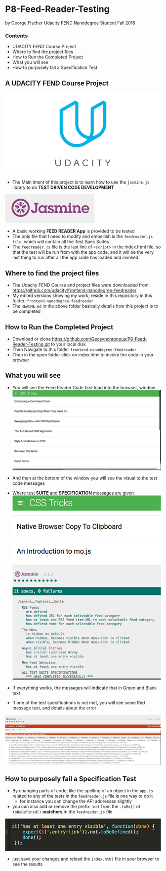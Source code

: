 # P8-Feed-Reader-Testing
by George Fischer
Udacity FEND Nanodegree Student
Fall 2016

### Contents
- UDACITY FEND Course Project
- Where to find the project files
- How to Run the Completed Project
- What you will see
- How to purposely fail a Specification Test

## A UDACITY FEND Course Project

![Udacity Logo](https://github.com/Geosynchronous/P8-Feed-Reader-Testing/blob/master/DocImages/udacity_share-46db4b8faf075a5af5a1070a7fa0ad3639783609ff45f447e4ea467fe3aa9d32.png)

- The Main intent of this project is to learn how to use the `jasmine.js` library to do **TEST DRIVEN CODE DEVELOPMENT**

![JasmneLibrary Logo](https://github.com/Geosynchronous/P8-Feed-Reader-Testing/blob/master/DocImages/Screen%20Shot%202016-11-23%20at%203.32.27%20PM.png)

- A basic working **FEED READER App** is provided to be tested
- The only file that I need to modify and embellish is the `feedreader.js file`, which will contain all the Test Spec Suites
- The `feedreader.js` file is the last line of `<script>` in the index.html file, so that the test will be run from with the app code, and it will be the very last thing to run after all the app code has loaded and invoked.

## Where to find the project files
- The Udacity FEND Course and project files were downloaded from: https://github.com/udacity/frontend-nanodegree-feedreader
- My edited versions showing my work, reside in this repository in this folder: `frontend-nanodegree-feedreader`
- The `README.md` in the above folder basically details how this project is to be completed

## How to Run the Completed Project
- Download or clone https://github.com/Geosynchronous/P8-Feed-Reader-Testing.git to your local disk
- Then Navigate to this folder `frontend-nanodegree-feedreader`
- Then in the open folder click on index.html to invoke the code in your browser

## What you will see
- You will see the Feed Reader Code first load into the browser, window
![Feedreader Screenshot](https://github.com/Geosynchronous/P8-Feed-Reader-Testing/blob/master/DocImages/Screen%20Shot%202016-11-23%20at%203.13.03%20PM.png)

- And then at the bottom of the window you will see the visual to the test code messages
- Where test **SUITE** and **SPECIFICATION** messages are given
![Jasmine Test Suite Screenshot](https://github.com/Geosynchronous/P8-Feed-Reader-Testing/blob/master/DocImages/Screen%20Shot%202016-11-23%20at%203.13.42%20PM.png)

- If everything works, the messages will indicate that in Green and Black text
- If one of the test specifications is not met, you will see some Red message text, and details about the error

![Screenshjot Test Failure](https://github.com/Geosynchronous/P8-Feed-Reader-Testing/blob/master/DocImages/Screen%20Shot%202016-11-23%20at%203.51.12%20PM.png)


## How to purposely fail a Specification Test
- By changing parts of code, like the spelling of an object in the `app.js` related to any of the tests in the `feedreader.js` file is one way to do it
  - for instance you can change the API addresses slightly
- you can also add or remove the prefix `.not` from the `.toBe()` ot `toBeDefined()` **matchers** in the `feedreader.js` file

![Screenshot Code Change](https://github.com/Geosynchronous/P8-Feed-Reader-Testing/blob/master/DocImages/Screen%20Shot%202016-11-23%20at%203.50.45%20PM.png)

- just save your changes and reload the `index.html` file in your browser to see the results
